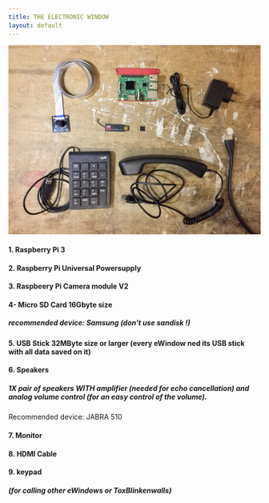 ```yaml
---
title: THE ELECTRONIC WINDOW
layout: default
---
```


![needed electronics](images/IMG-2975.jpg)


#### 1. Raspberry Pi 3

#### 2. Raspberry Pi Universal Powersupply

#### 3. Raspbeery Pi Camera module V2

#### 4- Micro SD Card 16Gbyte size
##### recommended device: Samsung (don't use sandisk !)

#### 5. USB Stick 32MByte size or larger (every eWindow ned its USB stick with all data saved on it)

#### 6. Speakers
##### 1X pair of speakers WITH amplifier (needed for echo cancellation) and analog volume control (for an easy control of the volume). 
Recommended device: JABRA 510

#### 7. Monitor

#### 8. HDMI Cable

#### 9. keypad
##### (for calling other eWindows or ToxBlinkenwalls)
